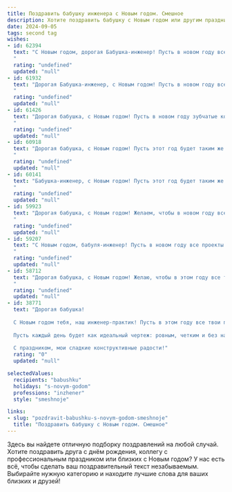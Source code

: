 ```yaml
---
title: Поздравить бабушку инженера с Новым годом. Смешное
description: Хотите поздравить бабушку с Новым годом или другим праздником? Наш ИИ создаст незабываемое поздравление, а вы обязательно выделитесь среди других.  
date: 2024-09-05
tags: second tag
wishes:
- id: 62394
  text: "С Новым годом, дорогая Бабушка-инженер! Пусть в новом году все схемы сойдутся, чертежи сложатся, а изобретения будут работать как часы – и без единой поломки, даже если ты сама забудешь, как они устроены! 😄
  "
  rating: "undefined"
  updated: "null"
- id: 61932
  text: "Дорогая Бабушка-инженер, с Новым годом! Пусть в новом году все шестеренки в твоей жизни крутятся как по маслу, а все задачи решаются с легкостью, как разгадка сложного уравнения! 😄
  "
  rating: "undefined"
  updated: "null"
- id: 61426
  text: "Дорогая бабушка, с Новым годом! Пусть в новом году зубчатые колёса твоей жизни вращаются гладко, без перебоев и заклиниваний, а электричество счастья будет бить ключом!
  "
  rating: "undefined"
  updated: "null"
- id: 60918
  text: "Дорогая бабушка, с Новым годом! Пусть этот год будет таким же стабильным и надежным, как твои инженерные расчеты!  Желаю тебе  ярких эмоций, неиссякаемой энергии и бесконечного запаса \"волшебных палочек\" для решения любых проблем! 😄
  "
  rating: "undefined"
  updated: "null"
- id: 60141
  text: "Бабушка-инженер, с Новым годом! Пусть этот год будет таким же стабильным и прочным, как ваши расчеты, а счастья будет столько же, сколько нулей в вашем последнем проекте!
  "
  rating: "undefined"
  updated: "null"
- id: 59923
  text: "Дорогая бабушка, с Новым годом! Желаем, чтобы в новом году все схемы работали как часы, а изобретения приносили только радость, а не головную боль! Пусть гирлянды на елке будут ярче, чем лампочки на твоем чертежном столе, а шампанское искрится как сварка! 🎉
  "
  rating: "undefined"
  updated: "null"
- id: 59207
  text: "С Новым годом, бабуля-инженер! Пусть в новом году все проекты будут успешными, чертежи - идеальными, а шурупы - всегда под рукой!
  "
  rating: "undefined"
  updated: "null"
- id: 58712
  text: "Дорогая бабушка, с Новым годом! Желаю, чтобы в этом году все твои инженерные задумки воплощались в жизнь, а не заканчивались взрывами в гараже! 😅  Пусть год будет полон счастья, здоровья и, конечно, праздничных тортов! 🍰🎉
  "
  rating: "undefined"
  updated: "null"
- id: 38771
  text: "Дорогая бабушка!
  
  С Новым годом тебя, наш инженер-практик! Пусть в этом году все твои проекты получают одобрение, а дедушка не забывает включать утюг на нужную мощность! Желаю тебе запастись творческими схемами для угощений и развивать свою мастерскую по производству вкусняшек!
  
  Пусть каждый день будет как идеальный чертеж: ровным, четким и без накладок! Здоровья тебе, радости и пусть тормоза на твоей жизни всегда работают гладко!
  
  С праздником, мои сладкие конструктивные радости!"
  rating: "0"
  updated: "null"

selectedValues:
  recipients: "babushku"
  holidays: "s-novym-godom"
  professions: "inzhener"
  style: "smeshnoje"

links:
- slug: "pozdravit-babushku-s-novym-godom-smeshnoje"
  title: "Поздравить бабушку с Новым годом. Смешное"
---
```


Здесь вы найдете отличную подборку поздравлений на любой случай. 
Хотите поздравить друга с днём рождения, коллегу с профессиональным праздником или близких с Новым годом? У нас есть всё, чтобы сделать ваш поздравительный текст незабываемым. Выбирайте нужную категорию и находите лучшие слова для ваших близких и друзей!
